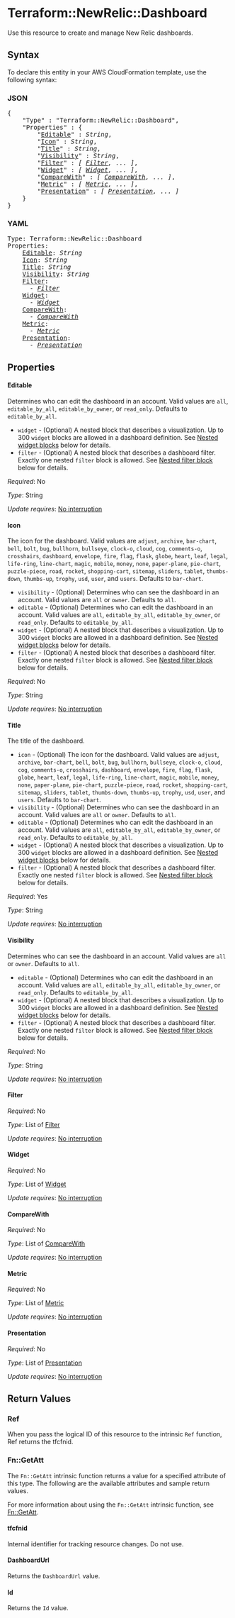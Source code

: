 # Terraform::NewRelic::Dashboard

Use this resource to create and manage New Relic dashboards.

## Syntax

To declare this entity in your AWS CloudFormation template, use the following syntax:

### JSON

<pre>
{
    "Type" : "Terraform::NewRelic::Dashboard",
    "Properties" : {
        "<a href="#editable" title="Editable">Editable</a>" : <i>String</i>,
        "<a href="#icon" title="Icon">Icon</a>" : <i>String</i>,
        "<a href="#title" title="Title">Title</a>" : <i>String</i>,
        "<a href="#visibility" title="Visibility">Visibility</a>" : <i>String</i>,
        "<a href="#filter" title="Filter">Filter</a>" : <i>[ <a href="filter.md">Filter</a>, ... ]</i>,
        "<a href="#widget" title="Widget">Widget</a>" : <i>[ <a href="widget.md">Widget</a>, ... ]</i>,
        "<a href="#comparewith" title="CompareWith">CompareWith</a>" : <i>[ <a href="comparewith.md">CompareWith</a>, ... ]</i>,
        "<a href="#metric" title="Metric">Metric</a>" : <i>[ <a href="metric.md">Metric</a>, ... ]</i>,
        "<a href="#presentation" title="Presentation">Presentation</a>" : <i>[ <a href="presentation.md">Presentation</a>, ... ]</i>
    }
}
</pre>

### YAML

<pre>
Type: Terraform::NewRelic::Dashboard
Properties:
    <a href="#editable" title="Editable">Editable</a>: <i>String</i>
    <a href="#icon" title="Icon">Icon</a>: <i>String</i>
    <a href="#title" title="Title">Title</a>: <i>String</i>
    <a href="#visibility" title="Visibility">Visibility</a>: <i>String</i>
    <a href="#filter" title="Filter">Filter</a>: <i>
      - <a href="filter.md">Filter</a></i>
    <a href="#widget" title="Widget">Widget</a>: <i>
      - <a href="widget.md">Widget</a></i>
    <a href="#comparewith" title="CompareWith">CompareWith</a>: <i>
      - <a href="comparewith.md">CompareWith</a></i>
    <a href="#metric" title="Metric">Metric</a>: <i>
      - <a href="metric.md">Metric</a></i>
    <a href="#presentation" title="Presentation">Presentation</a>: <i>
      - <a href="presentation.md">Presentation</a></i>
</pre>

## Properties

#### Editable

Determines who can edit the dashboard in an account. Valid values are `all`,  `editable_by_all`, `editable_by_owner`, or `read_only`.  Defaults to `editable_by_all`.
* `widget` - (Optional) A nested block that describes a visualization.  Up to 300 `widget` blocks are allowed in a dashboard definition.  See [Nested widget blocks](#nested-`widget`-blocks) below for details.
* `filter` - (Optional) A nested block that describes a dashboard filter.  Exactly one nested `filter` block is allowed. See [Nested filter block](#nested-`filter`-block) below for details.

_Required_: No

_Type_: String

_Update requires_: [No interruption](https://docs.aws.amazon.com/AWSCloudFormation/latest/UserGuide/using-cfn-updating-stacks-update-behaviors.html#update-no-interrupt)

#### Icon

The icon for the dashboard.  Valid values are `adjust`, `archive`, `bar-chart`, `bell`, `bolt`, `bug`, `bullhorn`, `bullseye`, `clock-o`, `cloud`, `cog`, `comments-o`, `crosshairs`, `dashboard`, `envelope`, `fire`, `flag`, `flask`, `globe`, `heart`, `leaf`, `legal`, `life-ring`, `line-chart`, `magic`, `mobile`, `money`, `none`, `paper-plane`, `pie-chart`, `puzzle-piece`, `road`, `rocket`, `shopping-cart`, `sitemap`, `sliders`, `tablet`, `thumbs-down`, `thumbs-up`, `trophy`, `usd`, `user`, and `users`.  Defaults to `bar-chart`.
* `visibility` - (Optional) Determines who can see the dashboard in an account. Valid values are `all` or `owner`.  Defaults to `all`.
* `editable` - (Optional) Determines who can edit the dashboard in an account. Valid values are `all`,  `editable_by_all`, `editable_by_owner`, or `read_only`.  Defaults to `editable_by_all`.
* `widget` - (Optional) A nested block that describes a visualization.  Up to 300 `widget` blocks are allowed in a dashboard definition.  See [Nested widget blocks](#nested-`widget`-blocks) below for details.
* `filter` - (Optional) A nested block that describes a dashboard filter.  Exactly one nested `filter` block is allowed. See [Nested filter block](#nested-`filter`-block) below for details.

_Required_: No

_Type_: String

_Update requires_: [No interruption](https://docs.aws.amazon.com/AWSCloudFormation/latest/UserGuide/using-cfn-updating-stacks-update-behaviors.html#update-no-interrupt)

#### Title

The title of the dashboard.
* `icon` - (Optional) The icon for the dashboard.  Valid values are `adjust`, `archive`, `bar-chart`, `bell`, `bolt`, `bug`, `bullhorn`, `bullseye`, `clock-o`, `cloud`, `cog`, `comments-o`, `crosshairs`, `dashboard`, `envelope`, `fire`, `flag`, `flask`, `globe`, `heart`, `leaf`, `legal`, `life-ring`, `line-chart`, `magic`, `mobile`, `money`, `none`, `paper-plane`, `pie-chart`, `puzzle-piece`, `road`, `rocket`, `shopping-cart`, `sitemap`, `sliders`, `tablet`, `thumbs-down`, `thumbs-up`, `trophy`, `usd`, `user`, and `users`.  Defaults to `bar-chart`.
* `visibility` - (Optional) Determines who can see the dashboard in an account. Valid values are `all` or `owner`.  Defaults to `all`.
* `editable` - (Optional) Determines who can edit the dashboard in an account. Valid values are `all`,  `editable_by_all`, `editable_by_owner`, or `read_only`.  Defaults to `editable_by_all`.
* `widget` - (Optional) A nested block that describes a visualization.  Up to 300 `widget` blocks are allowed in a dashboard definition.  See [Nested widget blocks](#nested-`widget`-blocks) below for details.
* `filter` - (Optional) A nested block that describes a dashboard filter.  Exactly one nested `filter` block is allowed. See [Nested filter block](#nested-`filter`-block) below for details.

_Required_: Yes

_Type_: String

_Update requires_: [No interruption](https://docs.aws.amazon.com/AWSCloudFormation/latest/UserGuide/using-cfn-updating-stacks-update-behaviors.html#update-no-interrupt)

#### Visibility

Determines who can see the dashboard in an account. Valid values are `all` or `owner`.  Defaults to `all`.
* `editable` - (Optional) Determines who can edit the dashboard in an account. Valid values are `all`,  `editable_by_all`, `editable_by_owner`, or `read_only`.  Defaults to `editable_by_all`.
* `widget` - (Optional) A nested block that describes a visualization.  Up to 300 `widget` blocks are allowed in a dashboard definition.  See [Nested widget blocks](#nested-`widget`-blocks) below for details.
* `filter` - (Optional) A nested block that describes a dashboard filter.  Exactly one nested `filter` block is allowed. See [Nested filter block](#nested-`filter`-block) below for details.

_Required_: No

_Type_: String

_Update requires_: [No interruption](https://docs.aws.amazon.com/AWSCloudFormation/latest/UserGuide/using-cfn-updating-stacks-update-behaviors.html#update-no-interrupt)

#### Filter

_Required_: No

_Type_: List of <a href="filter.md">Filter</a>

_Update requires_: [No interruption](https://docs.aws.amazon.com/AWSCloudFormation/latest/UserGuide/using-cfn-updating-stacks-update-behaviors.html#update-no-interrupt)

#### Widget

_Required_: No

_Type_: List of <a href="widget.md">Widget</a>

_Update requires_: [No interruption](https://docs.aws.amazon.com/AWSCloudFormation/latest/UserGuide/using-cfn-updating-stacks-update-behaviors.html#update-no-interrupt)

#### CompareWith

_Required_: No

_Type_: List of <a href="comparewith.md">CompareWith</a>

_Update requires_: [No interruption](https://docs.aws.amazon.com/AWSCloudFormation/latest/UserGuide/using-cfn-updating-stacks-update-behaviors.html#update-no-interrupt)

#### Metric

_Required_: No

_Type_: List of <a href="metric.md">Metric</a>

_Update requires_: [No interruption](https://docs.aws.amazon.com/AWSCloudFormation/latest/UserGuide/using-cfn-updating-stacks-update-behaviors.html#update-no-interrupt)

#### Presentation

_Required_: No

_Type_: List of <a href="presentation.md">Presentation</a>

_Update requires_: [No interruption](https://docs.aws.amazon.com/AWSCloudFormation/latest/UserGuide/using-cfn-updating-stacks-update-behaviors.html#update-no-interrupt)

## Return Values

### Ref

When you pass the logical ID of this resource to the intrinsic `Ref` function, Ref returns the tfcfnid.

### Fn::GetAtt

The `Fn::GetAtt` intrinsic function returns a value for a specified attribute of this type. The following are the available attributes and sample return values.

For more information about using the `Fn::GetAtt` intrinsic function, see [Fn::GetAtt](https://docs.aws.amazon.com/AWSCloudFormation/latest/UserGuide/intrinsic-function-reference-getatt.html).

#### tfcfnid

Internal identifier for tracking resource changes. Do not use.

#### DashboardUrl

Returns the <code>DashboardUrl</code> value.

#### Id

Returns the <code>Id</code> value.

